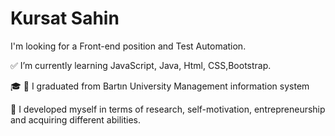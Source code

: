 # Kursat Sahin

I'm looking for a Front-end position and Test Automation.



✅ I’m currently learning JavaScript, Java, Html, CSS,Bootstrap.


🎓 🌿 I graduated from Bartın University Management information system


💭 I developed myself in terms of research, self-motivation, entrepreneurship and acquiring different abilities.


